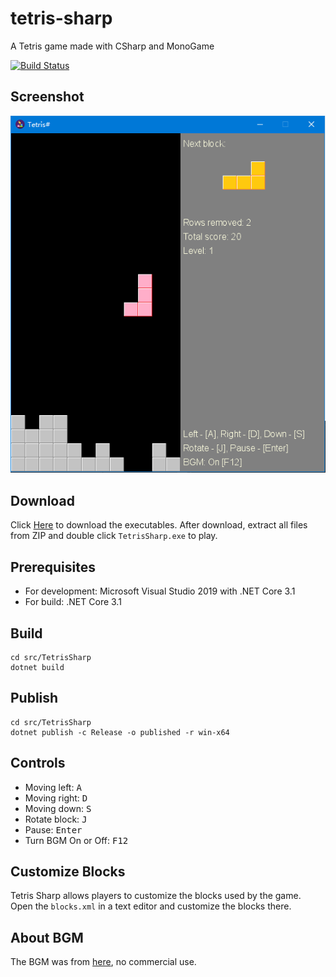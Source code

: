 # tetris-sharp
A Tetris game made with CSharp and MonoGame

[![Build Status](https://dev.azure.com/sunnycoding/TetrisSharp/_apis/build/status/TetrisSharp-ASP.NET%20Core-CI?branchName=dev)](https://dev.azure.com/sunnycoding/TetrisSharp/_build/latest?definitionId=12&branchName=dev)

## Screenshot
![Tetris Sharp](img/screenshot.png)

## Download
Click [Here](https://daxnetstorageaccount.blob.core.windows.net/artifacts/TetrisSharp_dev.zip) to download the executables. After download, extract all files from ZIP and double click `TetrisSharp.exe` to play.

## Prerequisites
- For development: Microsoft Visual Studio 2019 with .NET Core 3.1
- For build: .NET Core 3.1

## Build
```shell
cd src/TetrisSharp
dotnet build
```

## Publish
```shell
cd src/TetrisSharp
dotnet publish -c Release -o published -r win-x64
```

## Controls
- Moving left: <kbd>A</kbd>
- Moving right: <kbd>D</kbd>
- Moving down: <kbd>S</kbd>
- Rotate block: <kbd>J</kbd>
- Pause: <kbd>Enter</kbd>
- Turn BGM On or Off: <kbd>F12</kbd>

## Customize Blocks
Tetris Sharp allows players to customize the blocks used by the game. Open the `blocks.xml` in a text editor and customize the blocks there.

## About BGM
The BGM was from [here](https://y.qq.com/n/ryqq/songDetail/0030syAa49gxCJ), no commercial use.
